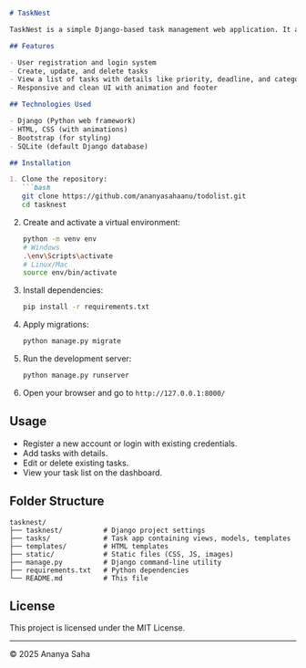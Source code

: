 ````markdown
# TaskNest

TaskNest is a simple Django-based task management web application. It allows users to register, login, create, update, and delete their tasks with priorities, deadlines, and categories.

## Features

- User registration and login system
- Create, update, and delete tasks
- View a list of tasks with details like priority, deadline, and category
- Responsive and clean UI with animation and footer

## Technologies Used

- Django (Python web framework)
- HTML, CSS (with animations)
- Bootstrap (for styling)
- SQLite (default Django database)

## Installation

1. Clone the repository:
   ```bash
   git clone https://github.com/ananyasahaanu/todolist.git
   cd tasknest
````

2. Create and activate a virtual environment:

   ```bash
   python -m venv env
   # Windows
   .\env\Scripts\activate
   # Linux/Mac
   source env/bin/activate
   ```

3. Install dependencies:

   ```bash
   pip install -r requirements.txt
   ```

4. Apply migrations:

   ```bash
   python manage.py migrate
   ```

5. Run the development server:

   ```bash
   python manage.py runserver
   ```

6. Open your browser and go to `http://127.0.0.1:8000/`

## Usage

* Register a new account or login with existing credentials.
* Add tasks with details.
* Edit or delete existing tasks.
* View your task list on the dashboard.

## Folder Structure

```
tasknest/
├── tasknest/          # Django project settings
├── tasks/             # Task app containing views, models, templates
├── templates/         # HTML templates
├── static/            # Static files (CSS, JS, images)
├── manage.py          # Django command-line utility
├── requirements.txt   # Python dependencies
└── README.md          # This file
```

## License

This project is licensed under the MIT License.

---

© 2025 Ananya Saha

```

